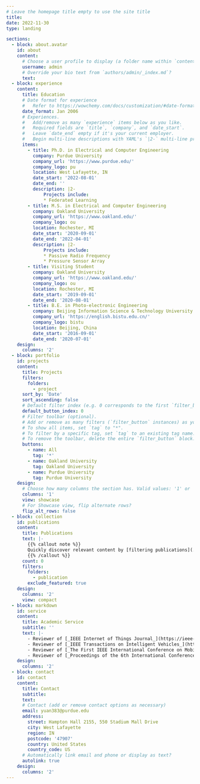 ```yaml
---
# Leave the homepage title empty to use the site title
title:
date: 2022-11-30
type: landing

sections:
  - block: about.avatar
    id: about
    content:
      # Choose a user profile to display (a folder name within `content/authors/`)
      username: admin
      # Override your bio text from `authors/admin/_index.md`?
      text:
  - block: experience
    content:
      title: Education
      # Date format for experience
      #   Refer to https://wowchemy.com/docs/customization/#date-format
      date_format: Jan 2006
      # Experiences.
      #   Add/remove as many `experience` items below as you like.
      #   Required fields are `title`, `company`, and `date_start`.
      #   Leave `date_end` empty if it's your current employer.
      #   Begin multi-line descriptions with YAML's `|2-` multi-line prefix.
      items:
        - title: Ph.D. in Electrical and Computer Engineering
          company: Purdue University
          company_url: 'https://www.purdue.edu/'
          company_logo: pu
          location: West Lafayette, IN
          date_start: '2022-08-01'
          date_end: ''
          description: |2-
              Projects include:
              * Federated Learning
        - title: M.S. in Electrical and Computer Engineering
          company: Oakland University
          company_url: 'https://www.oakland.edu/'
          company_logo: ou
          location: Rochester, MI
          date_start: '2020-09-01'
          date_end: '2022-04-01'
          description: |2-
              Projects include:
              * Passive Radio Frequency
              * Pressure Sensor Array
        - title: Visiting Student
          company: Oakland University
          company_url: 'https://www.oakland.edu/'
          company_logo: ou
          location: Rochester, MI
          date_start: '2019-09-01'
          date_end: '2020-08-01'
        - title: B.E. in Photo-electronic Engineering
          company: Beijing Information Science & Technology University
          company_url: 'https://english.bistu.edu.cn/'
          company_logo: bistu
          location: Beijing, China
          date_start: '2016-09-01'
          date_end: '2020-07-01'
    design:
      columns: '2'
  - block: portfolio
    id: projects
    content:
      title: Projects
      filters:
        folders:
          - project
      sort_by: 'Date'
      sort_ascending: false
      # Default filter index (e.g. 0 corresponds to the first `filter_button` instance below).
      default_button_index: 0
      # Filter toolbar (optional).
      # Add or remove as many filters (`filter_button` instances) as you like.
      # To show all items, set `tag` to "*".
      # To filter by a specific tag, set `tag` to an existing tag name.
      # To remove the toolbar, delete the entire `filter_button` block.
      buttons:
        - name: All
          tag: '*'
        - name: Oakland University
          tag: Oakland University
        - name: Purdue University
          tag: Purdue University
    design:
      # Choose how many columns the section has. Valid values: '1' or '2'.
      columns: '1'
      view: showcase
      # For Showcase view, flip alternate rows?
      flip_alt_rows: false
  - block: collection
    id: publications
    content:
      title: Publications
      text: |-
        {{% callout note %}}
        Quickly discover relevant content by [filtering publications](./publication/).
        {{% /callout %}}
      count: 0
      filters:
        folders:
          - publication
        exclude_featured: true
    design:
      columns: '2'
      view: compact
  - block: markdown
    id: service
    content:
      title: Academic Service
      subtitle: ''
      text: |-
        - Reviewer of [_IEEE Internet of Things Journal_](https://ieee-iotj.org/)
        - Reviewer of [_IEEE Transactions on Intelligent Vehicles_](https://ieee-itss.org/pub/t-iv/)
        - Reviewer of [_The First IEEE International Conference on Mobility: Operations, Services, and Technologies (MOST), 2023_](https://ieeemobility.org/)
        - Reviewer of [_Proceedings of the 6th International Conference on Computer Science and Application Engineering (CSAE), 2022_](https://dl.acm.org/conference/csae)
    design:
      columns: '2'
  - block: contact
    id: contact
    content:
      title: Contact
      subtitle:
      text: 
      # Contact (add or remove contact options as necessary)
      email: yuan383@purdue.edu
      address:
        street: Hampton Hall 2155, 550 Stadium Mall Drive
        city: West Lafayette
        region: IN
        postcode: '47907'
        country: United States
        country_code: US
      # Automatically link email and phone or display as text?
      autolink: true
    design:
      columns: '2'
---
```

